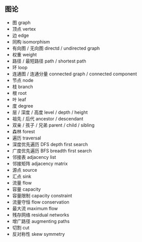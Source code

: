 ## 图论

* 图 graph
* 顶点 vertex
* 边 edge
* 同构 isomorphism
* 有向图 / 无向图 directd / undirected graph
* 权重 weight
* 路径 / 最短路径 path / shortest path
* 环 loop
* 连通图 / 连通分量 connected graph / connected component
* 节点 node
* 枝 branch
* 根 root
* 叶 leaf
* 度 degree
* 层 / 深度 / 高度 level / depth / height
* 祖先 / 后代 ancestor / descendant
* 双亲 / 孩子 / 兄弟 parent / child / sibling
* 森林 forest
* 遍历 traversal
* 深度优先遍历 DFS depth first search
* 广度优先遍历 BFS breadth first search
* 邻接表 adjacency list
* 邻接矩阵 adjacency matrix
* 源点 source
* 汇点 sink
* 流量 flow
* 容量 capacity
* 容量限制 capacity constraint
* 流量守恒 flow conservation
* 最大流 maximum flow
* 残存网络 residual networks
* 增广路径 augmenting paths
* 切割 cut
* 反对称性 skew symmetry



















